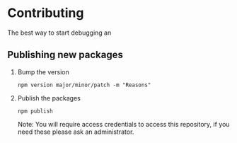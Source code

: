# Contributing

The best way to start debugging an


## Publishing new packages

1. Bump the version

    ```
    npm version major/minor/patch -m "Reasons"
    ```

2. Publish the packages

    ```
    npm publish
    ```

    Note: You will require access credentials to access this repository, if you need these please ask an administrator.

